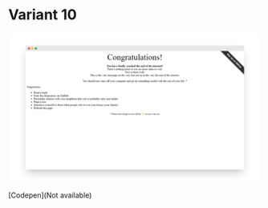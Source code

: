 # Variant 10

![Screenshot](https://raw.githubusercontent.com/aayusharyan/last-page-collection/main/src/public/variant0/og.png)

[Codepen](Not available)
